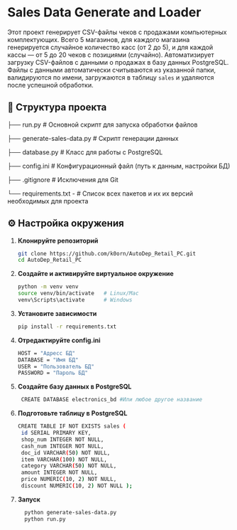 # Sales Data Generate and Loader

Этот проект генерирует CSV-файлы чеков с продажами компьютерных комплектующих. Всего 5 магазинов, для каждого магазина генерируется случайное количество касс (от 2 до 5), и для каждой кассы — от 5 до 20 чеков с позициями (случайно).
Автоматизирует загрузку CSV-файлов с данными о продажах в базу данных PostgreSQL.  
Файлы с данными автоматически считываются из указанной папки, валидируются по имени, загружаются в таблицу `sales` и удаляются после успешной обработки.

## 📂 Структура проекта
├── run.py # Основной скрипт для запуска обработки файлов

├── generate-sales-data.py # Скрипт генерации данных

├── database.py # Класс для работы с PostgreSQL

├── config.ini # Конфигурационный файл (путь к данным, настройки БД)

├── .gitignore # Исключения для Git

└── requirements.txt - # Список всех пакетов и их их версий необходимых для проекта

## ⚙️ Настройка окружения
1. **Клонируйте репозиторий**
   ```bash
   git clone https://github.com/k0orn/AutoDep_Retail_PC.git
   cd AutoDep_Retail_PC
2. **Создайте и активируйте виртуальное окружение**
   ```bash
   python -m venv venv
   source venv/bin/activate   # Linux/Mac
   venv\Scripts\activate      # Windows
3. **Установите зависимости**
   ```bash
   pip install -r requirements.txt
4. **Отредактируйте config.ini**
   ```bash
   HOST = "Адресс БД"
   DATABASE = "Имя БД"
   USER = "Пользователь БД"
   PASSWORD = "Пароль БД"
5. **Создайте базу данных в PostgreSQL**
   ```bash
    CREATE DATABASE electronics_bd #Или любое другое название     
6. **Подготовьте таблицу в PostgreSQL**
   ```bash
   CREATE TABLE IF NOT EXISTS sales (
    id SERIAL PRIMARY KEY,
    shop_num INTEGER NOT NULL,
    cash_num INTEGER NOT NULL,
    doc_id VARCHAR(50) NOT NULL,
    item VARCHAR(100) NOT NULL,
    category VARCHAR(50) NOT NULL,
    amount INTEGER NOT NULL,
    price NUMERIC(10, 2) NOT NULL,
    discount NUMERIC(10, 2) NOT NULL );
7. **Запуск**
   ```bash
     python generate-sales-data.py
     python run.py
